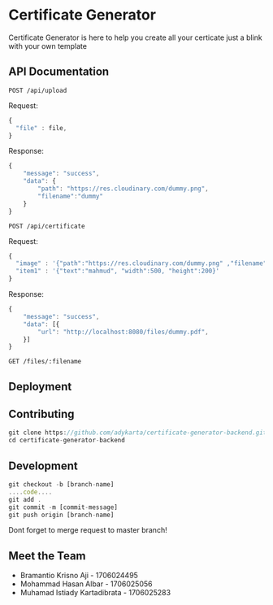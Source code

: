 # Certificate Generator

Certificate Generator is here to help you create all your certicate just a blink with your own template

## API Documentation

```http
POST /api/upload
```

Request:

```javascript
{
  "file" : file,
}
```

Response:

```javascript
{
    "message": "success",
    "data": {
        "path": "https://res.cloudinary.com/dummy.png",
        "filename":"dummy"
    }
}
```

```http
POST /api/certificate
```

Request:

```javascript
{
  "image" : '{"path":"https://res.cloudinary.com/dummy.png" ,"filename":"dummy"}',
  "item1" : '{"text":"mahmud", "width":500, "height":200}'
}
```

Response:

```javascript
{
    "message": "success",
    "data": [{
        "url": "http://localhost:8080/files/dummy.pdf",
    }]
}
```

```http
GET /files/:filename
```

## Deployment

## Contributing

```javascript
git clone https://github.com/adykarta/certificate-generator-backend.git
cd certificate-generator-backend
```

## Development

```javascript
git checkout -b [branch-name]
....code....
git add .
git commit -m [commit-message]
git push origin [branch-name]
```

Dont forget to merge request to master branch!

## Meet the Team

- Bramantio Krisno Aji - 1706024495
- Mohammad Hasan Albar - 1706025056
- Muhamad Istiady Kartadibrata - 1706025283

